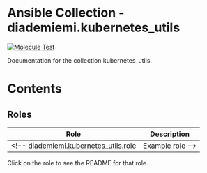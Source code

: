Ansible Collection - diademiemi.kubernetes_utils
========================================
[![Molecule Test](https://github.com/diademiemi/ansible_collection_diademiemi.kubernetes_utils/actions/workflows/molecule.yml/badge.svg)](https://github.com/diademiemi/ansible_collection_diademiemi.kubernetes_utils/actions/workflows/molecule.yml)

Documentation for the collection kubernetes_utils.

Contents 
========

Roles
------
Role | Description
--- | ---
<!-- [diademiemi.kubernetes_utils.role](./roles/role/) | Example role -->

Click on the role to see the README for that role.  


